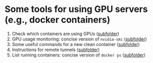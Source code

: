 # Some tools for using GPU servers (e.g., docker containers)

1. Check which containers are using GPUs ([subfolder](./which_containers_using_gpu/))
2. GPU usage monitoring: concise version of `nvidia-smi` ([subfolder](./GPU_usage/))
3. Some useful commands for a new clean container ([subfolder](./container_init/))
4. Instructions for remote tunnels ([subfolder](./remote_tunnel/))
5. List running containers: concise version of `docker ps` ([subfolder](./container_list/))
